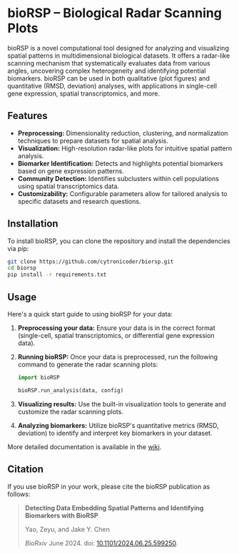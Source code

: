 # bioRSP – Biological Radar Scanning Plots

bioRSP is a novel computational tool designed for analyzing and visualizing spatial patterns in multidimensional biological datasets. It offers a radar-like scanning mechanism that systematically evaluates data from various angles, uncovering complex heterogeneity and identifying potential biomarkers. bioRSP can be used in both qualitative (plot figures) and quantitative (RMSD, deviation) analyses, with applications in single-cell gene expression, spatial transcriptomics, and more.

## Features

- **Preprocessing:** Dimensionality reduction, clustering, and normalization techniques to prepare datasets for spatial analysis.
- **Visualization:** High-resolution radar-like plots for intuitive spatial pattern analysis.
- **Biomarker Identification:** Detects and highlights potential biomarkers based on gene expression patterns.
- **Community Detection:** Identifies subclusters within cell populations using spatial transcriptomics data.
- **Customizability:** Configurable parameters allow for tailored analysis to specific datasets and research questions.

## Installation

To install bioRSP, you can clone the repository and install the dependencies via pip:

```bash
git clone https://github.com/cytronicoder/biorsp.git
cd biorsp
pip install -r requirements.txt
```

## Usage

Here's a quick start guide to using bioRSP for your data:

1. **Preprocessing your data:** Ensure your data is in the correct format (single-cell, spatial transcriptomics, or differential gene expression data).
2. **Running bioRSP:** Once your data is preprocessed, run the following command to generate the radar scanning plots:

   ```python
   import bioRSP

   bioRSP.run_analysis(data, config)
   ```

3. **Visualizing results:** Use the built-in visualization tools to generate and customize the radar scanning plots.

4. **Analyzing biomarkers:** Utilize bioRSP's quantitative metrics (RMSD, deviation) to identify and interpret key biomarkers in your dataset.

More detailed documentation is available in the [wiki](https://github.com/cytronicoder/biorsp/wiki).

## Citation

If you use bioRSP in your work, please cite the bioRSP publication as follows:

> **Detecting Data Embedding Spatial Patterns and Identifying Biomarkers with BioRSP**
>
> Yao, Zeyu, and Jake Y. Chen
>
> _BioRxiv_ June 2024. doi: [10.1101/2024.06.25.599250](https://doi.org/10.1101/2024.06.25.599250).
